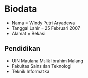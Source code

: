 # Biodata 
- Nama = Windy Putri Aryadewa
- Tanggal Lahir = 25 Februari 2007
- Alamat = Bekasi

 ## Pendidikan
- UIN Maulana Malik Ibrahim Malang
- Fakultas Sains dan Teknologi
- Teknik Informatika
